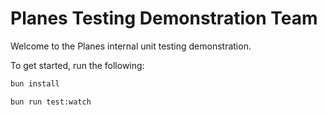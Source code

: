 # Planes Testing Demonstration Team

Welcome to the Planes internal unit testing demonstration.

To get started, run the following:

```bash
bun install

bun run test:watch
```
